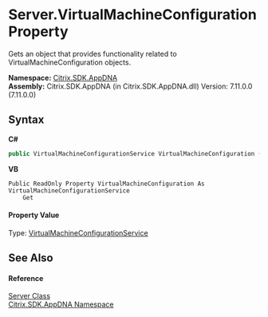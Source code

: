 # Server.VirtualMachineConfiguration Property 
 

Gets an object that provides functionality related to VirtualMachineConfiguration objects.

**Namespace:**&nbsp;[Citrix.SDK.AppDNA](index.md)<br />**Assembly:**&nbsp;Citrix.SDK.AppDNA (in Citrix.SDK.AppDNA.dll) Version: 7.11.0.0 (7.11.0.0)

## Syntax

**C#**
```csharp
public VirtualMachineConfigurationService VirtualMachineConfiguration { get; }
```

**VB**
```vbnet
Public ReadOnly Property VirtualMachineConfiguration As VirtualMachineConfigurationService
	Get
```


#### Property Value
Type: <a href="6fee1689-cf16-9d04-a587-35be6b0fedea">VirtualMachineConfigurationService</a>

## See Also


#### Reference
<a href="9526f2d1-4eea-2d1b-5877-370f5ea93fd1">Server Class</a><br /><a href="fe2d265b-410b-8b11-1eb4-a790e0b062bf">Citrix.SDK.AppDNA Namespace</a><br />